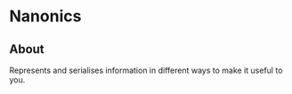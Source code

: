 # Nanonics

## About

Represents and serialises information in different ways to make it useful to you.